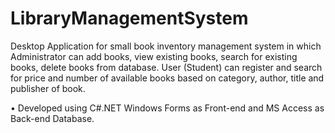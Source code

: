 LibraryManagementSystem
=======================
Desktop Application for small book inventory management system in which Administrator can add books, view existing books, 
search for existing books, delete books from database. User (Student) can register and search for price and number of 
available books based on category, author, title and publisher of book.

•	Developed using C#.NET Windows Forms as Front-end and MS Access as Back-end Database.

